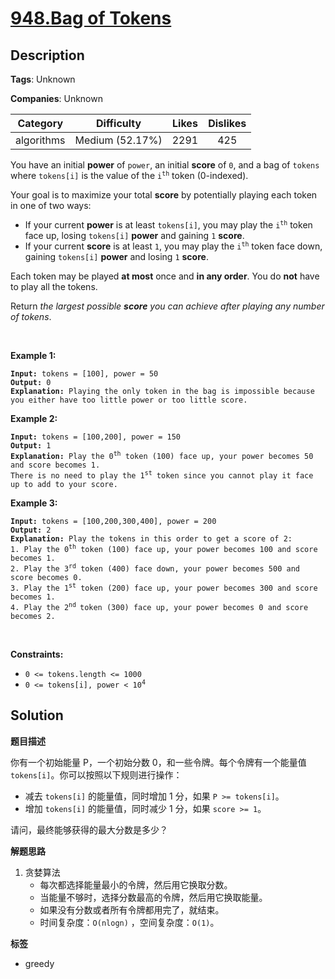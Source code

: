 # [948.Bag of Tokens](https://leetcode.com/problems/bag-of-tokens/description/)

## Description

**Tags**: Unknown

**Companies**: Unknown

|  Category  |   Difficulty    | Likes | Dislikes |
| :--------: | :-------------: | :---: | :------: |
| algorithms | Medium (52.17%) | 2291  |   425    |

<p>You have an initial <strong>power</strong> of <code>power</code>, an initial <strong>score</strong> of <code>0</code>, and a bag of <code>tokens</code> where <code>tokens[i]</code> is the value of the <code>i<sup>th</sup></code> token (0-indexed).</p>
<p>Your goal is to maximize your total <strong>score</strong> by potentially playing each token in one of two ways:</p>
<ul>
  <li>If your current <strong>power</strong> is at least <code>tokens[i]</code>, you may play the <code>i<sup>th</sup></code> token face up, losing <code>tokens[i]</code> <strong>power</strong> and gaining <code>1</code> <strong>score</strong>.</li>
  <li>If your current <strong>score</strong> is at least <code>1</code>, you may play the <code>i<sup>th</sup></code> token face down, gaining <code>tokens[i]</code> <strong>power</strong> and losing <code>1</code> <strong>score</strong>.</li>
</ul>
<p>Each token may be played <strong>at most</strong> once and <strong>in any order</strong>. You do <strong>not</strong> have to play all the tokens.</p>
<p>Return <em>the largest possible <strong>score</strong> you can achieve after playing any number of tokens</em>.</p>
<p>&nbsp;</p>
<p><strong class="example">Example 1:</strong></p>
<pre><code><strong>Input:</strong> tokens = [100], power = 50
<strong>Output:</strong> 0
<strong>Explanation</strong><strong>:</strong> Playing the only token in the bag is impossible because you either have too little power or too little score.</code></pre>
<p><strong class="example">Example 2:</strong></p>
<pre><code><strong>Input:</strong> tokens = [100,200], power = 150
<strong>Output:</strong> 1
<strong>Explanation:</strong> Play the 0<sup>th</sup> token (100) face up, your power becomes 50 and score becomes 1.
There is no need to play the 1<sup>st</sup> token since you cannot play it face up to add to your score.</code></pre>
<p><strong class="example">Example 3:</strong></p>
<pre><code><strong>Input:</strong> tokens = [100,200,300,400], power = 200
<strong>Output:</strong> 2
<strong>Explanation:</strong> Play the tokens in this order to get a score of 2:
1. Play the 0<sup>th</sup> token (100) face up, your power becomes 100 and score becomes 1.
2. Play the 3<sup>rd</sup> token (400) face down, your power becomes 500 and score becomes 0.
3. Play the 1<sup>st</sup> token (200) face up, your power becomes 300 and score becomes 1.
4. Play the 2<sup>nd </sup>token (300) face up, your power becomes 0 and score becomes 2.</code></pre>
<p>&nbsp;</p>
<p><strong>Constraints:</strong></p>
<ul>
  <li><code>0 &lt;= tokens.length &lt;= 1000</code></li>
  <li><code>0 &lt;= tokens[i],&nbsp;power &lt; 10<sup>4</sup></code></li>
</ul>

## Solution

**题目描述**

你有一个初始能量 P，一个初始分数 0，和一些令牌。每个令牌有一个能量值 `tokens[i]`。你可以按照以下规则进行操作：

- 减去 `tokens[i]` 的能量值，同时增加 1 分，如果 `P >= tokens[i]`。
- 增加 `tokens[i]` 的能量值，同时减少 1 分，如果 `score >= 1`。

请问，最终能够获得的最大分数是多少？

**解题思路**

1. 贪婪算法
   - 每次都选择能量最小的令牌，然后用它换取分数。
   - 当能量不够时，选择分数最高的令牌，然后用它换取能量。
   - 如果没有分数或者所有令牌都用完了，就结束。
   - 时间复杂度：`O(nlogn)` ，空间复杂度：`O(1)`。

**标签**

- greedy
